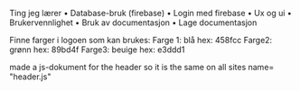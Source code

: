 Ting jeg lærer
•	Database-bruk (firebase)
•	Login med firebase
•	Ux og ui
•	Brukervennlighet 
•	Bruk av documentasjon
•	Lage documentasjon

Finne farger i logoen som kan brukes:
Farge 1: blå hex: 458fcc
Farge2: grønn hex: 89bd4f
Farge3: beuige hex: e3ddd1


made a js-dokument for the header so it is the same on all sites
name= "header.js"

   


